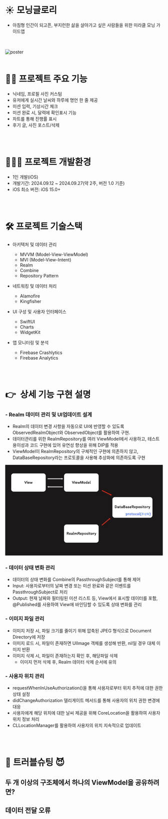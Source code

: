 

# ☀️ 모닝글로리 
- 아침형 인간이 되고픈, 부지런한 삶을 살아가고 싶은 사람들을 위한 미라클 모닝 가이드앱



<br> <br> 
    ![poster](./Morning.png)
<br> <br> 
# 🙋‍♀️ 프로젝트 주요 기능 
- 닉네임, 프로필 사진 커스텀
- 유저에게 실시간 날씨와 하루에 명언 한 줄 제공
- 미션 입력, 기상시간 체크
- 미션 완료 시, 달력에 확인표시 기능
- 차트를 통해 진행률 표시
- 후기 글, 사진 포스트/삭제

<br> <br> 

# 🧑🏻‍💻 프로젝트 개발환경
- 1인 개발(iOS)
- 개발기간: 2024.09.12 ~ 2024.09.27(약 2주, 버전 1.0 기준)
- iOS 최소 버전: iOS 15.0+   


<br> <br> 

   
# 🛠 프로젝트 기술스택
- 아키텍처 및 데이터 관리
    - MVVM (Model-View-ViewModel)
    - MVI (Model-View-Intent)
    - Realm
    - Combine
    - Repository Pattern 

- 네트워킹 및 데이터 처리
    - Alamofire
    - Kingfisher
- UI 구성 및 사용자 인터페이스
    - SwiftUI
    - Charts
    - WidgetKit
- 앱 모니터링 및 분석
    - Firebase Crashlytics
    - Firebase Analytics


<br> <br> 
# 👉  상세 기능 구현 설명

### - Realm 데이터 관리 및 UI업데이트 설계

- Realm의 데이터 변경 사항을 자동으로 UI에 반영할 수 있도록 ObservedRealmObject와 ObservedObject를 활용하여 구현.  
- 데이터관리를 위한 RealmRepository를 여러 ViewModel에서 사용하고, 테스트 용이성과 코드 구현에 있어 유연성 향상을 위해 DIP를 적용 
- ViewModel이 RealmRepository의 구체적인 구현에 의존하지 않고, DataBaseRepository라는 프로토콜을 사용해 추상화에 의존하도록 구현

![poster](./model.png)

### - 데이터 상태 변화 관리
  - 데이터의 상태 변화를 Combine의 PassthroughSubject를 통해  제어
  - Input: 사용자로부터의 날짜 변경 또는 미션 완료와 같은 이벤트를 PassthroughSubject로 처리 
- Output: 현재 날짜와 필터링된 미션 리스트 등, View에서 표시할 데이터를 포함, @Published를 사용하여 View에 바인딩할 수 있도록 상태 변화를 관리


### - 이미지 파일 관리
- 이미지 저장 시, 파일 크기를 줄이기 위해 압축된 JPEG 형식으로 Document Directory에 저장
- 이미지 로드 시, 파일이 존재하면 UIImage 객체를 생성해 반환, nil일 경우 대체 이미지 반환
- 이미지 삭제 시, 파일이 존재하는지 확인 후, 해당파일 삭제   
  - 이미지 먼저 삭제 후, Realm 데이터 삭제 순서에 유의

### - 사용자 위치 관리
- requestWhenInUseAuthorization()을 통해 사용자로부터 위치 추적에 대한 권한 상태 설정
- didChangeAuthorization 델리게이트 메서드를 통해 사용자의 위치 권한 변경에 대응
- 사용자에게 해당 위치에 대한 날씨 제공을 위해 CoreLocation을 활용하여 사용자 위치 정보 처리
- CLLocationManager를 활용하여 사용자의 위치 지속적으로 업데이트


<br> <br> 
# 👿 트러블슈팅 😈


## 두 개 이상의 구조체에서 하나의 ViewModel을 공유하려면?


## 데이터 전달 오류









